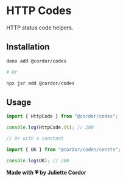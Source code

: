 # HTTP Codes

HTTP status code helpers.

## Installation

```bash
deno add @cordor/codes

# Or

npx jsr add @cordor/codes
```

## Usage

```ts
import { HttpCode } from "@cordor/codes";

console.log(HttpCode.Ok); // 200

// Or with a constant

import { OK } from "@cordor/codes/consts";

console.log(OK); // 200
```

**Made with 💗 by Juliette Cordor**

